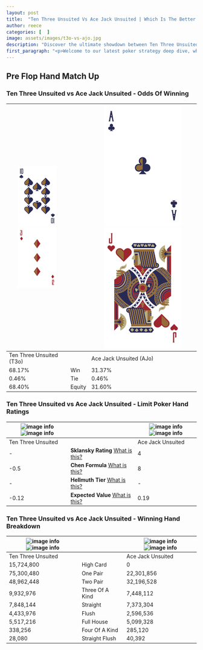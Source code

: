 ```yaml
---
layout: post
title:  "Ten Three Unsuited Vs Ace Jack Unsuited | Which Is The Better Hand In Poker? A Complete Guide"
author: reece
categories: [  ]
image: assets/images/t3o-vs-ajo.jpg
description: "Discover the ultimate showdown between Ten Three Unsuited and Ace Jack Unsuited in poker! Uncover the odds, strategies, and scenarios where one hand triumphs over the other. Get ready to up your poker game with this thrilling analysis."
first_paragraph: "<p>Welcome to our latest poker strategy deep dive, where we're pitting two distinct hands against each other in a high-stakes showdown: Ten Three Unsuited vs Ace Jack Unsuited.</p><p>In the dynamic world of poker, every decision counts, and knowing which hand holds the upper hand is key to your success at the table.</p><p>In this article, we'll dissect these two hands, explore the scenarios where one dominates the other, and equip you with the knowledge to make strategic choices that can tip the odds in your favor.</p><p>Get ready to unravel the intriguing dynamics of these poker hands and elevate your game to new heights.</p>"
---
```




[comment]: # (sp0)

## Pre Flop Hand Match Up

<div class="table hand-ratings" markdown="1"> 



### Ten Three Unsuited vs Ace Jack Unsuited - Odds Of Winning


    
| ![image info](assets/images/hand1/t.png) ![image info](assets/images/hand1/3o.png) |  | ![image info](assets/images/hand2/a.png) ![image info](assets/images/hand2/jo.png) |
| -------- | -------- | -------- |
| Ten Three Unsuited (T3o) |  | Ace Jack Unsuited (AJo) |
| 68.17% | Win | 31.37% |
| 0.46% | Tie | 0.46% |
| 68.40% | Equity | 31.60% |




[comment]: # (sp1)



### Ten Three Unsuited vs Ace Jack Unsuited - Limit Poker Hand Ratings


    
| ![image info](https://www.riverpairs.com/assets/images/hand1/t.png) ![image info](https://www.riverpairs.com/assets/images/hand1/3o.png) |  | ![image info](https://www.riverpairs.com/assets/images/hand2/a.png) ![image info](https://www.riverpairs.com/assets/images/hand2/jo.png) |
| -------- | -------- | -------- |
| Ten Three Unsuited |  | Ace Jack Unsuited |
| - | **Sklansky Rating** [What is this?](/sklansky-rating-explained) | 4 |
| -0.5 | **Chen Formula** [What is this?](/chen-formula-explained) | 8 |
| - | **Hellmuth Tier** [What is this?](/Hellmuth-tier-explained) | - |
| -0.12 | **Expected Value** [What is this?](/expected-value-explained) | 0.19 |




[comment]: # (sp2)



### Ten Three Unsuited vs Ace Jack Unsuited - Winning Hand Breakdown


    
| ![image info](https://www.riverpairs.com/assets/images/hand1/t.png) ![image info](https://www.riverpairs.com/assets/images/hand1/3o.png) |  | ![image info](https://www.riverpairs.com/assets/images/hand2/a.png) ![image info](https://www.riverpairs.com/assets/images/hand2/jo.png) |
| -------- | -------- | -------- |
| Ten Three Unsuited |  | Ace Jack Unsuited |
| 15,724,800 | High Card | 0 |
| 75,300,480 | One Pair | 22,301,856 |
| 48,962,448 | Two Pair | 32,196,528 |
| 9,932,976 | Three Of A Kind | 7,448,112 |
| 7,848,144 | Straight | 7,373,304 |
| 4,433,976 | Flush | 2,596,536 |
| 5,517,216 | Full House | 5,099,328 |
| 338,256 | Four Of A Kind | 285,120 |
| 28,080 | Straight Flush | 40,392 |




[comment]: # (sp3)



</div>

[comment]: # (sp4)



[comment]: # (sp5)

